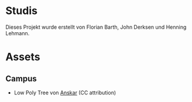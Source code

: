 # Studis

Dieses Projekt wurde erstellt von Florian Barth, John Derksen und Henning Lehmann.

# Assets

## Campus

- Low Poly Tree von [Anskar](https://sketchfab.com/Anskar) (CC attribution)
